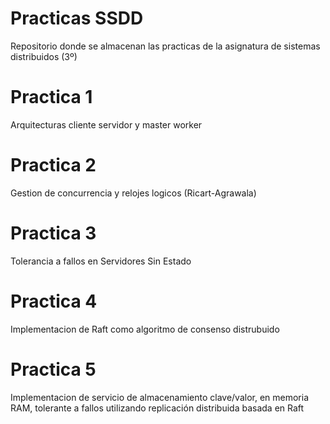 # Practicas SSDD
Repositorio donde se almacenan las practicas de la asignatura de sistemas distribuidos (3º)

# Practica 1
Arquitecturas cliente servidor y master worker

# Practica 2 
Gestion de concurrencia y relojes logicos (Ricart-Agrawala)

# Practica 3
Tolerancia a fallos en Servidores Sin Estado
# Practica 4
Implementacion de Raft como algoritmo de consenso distrubuido
# Practica 5
Implementacion de servicio de almacenamiento clave/valor, en memoria RAM, tolerante a fallos utilizando replicación distribuida basada en Raft
